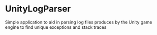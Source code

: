 # UnityLogParser
Simple application to aid in parsing log files produces by the Unity game engine to find unique exceptions and stack traces
